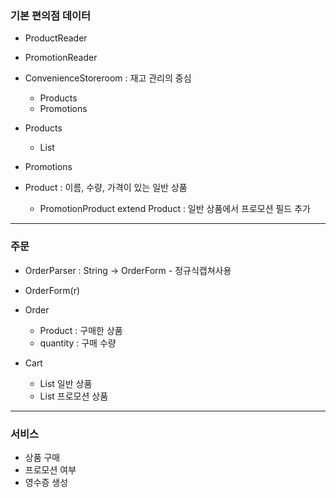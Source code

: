 ### 기본 편의점 데이터

- ProductReader
- PromotionReader

- ConvenienceStoreroom : 재고 관리의 중심
    - Products
    - Promotions

- Products
    - List<Product>
- Promotions

- Product : 이름, 수량, 가격이 있는 일반 상품
    - PromotionProduct extend Product : 일반 상품에서 프로모션 필드 추가

---

### 주문

- OrderParser : String -> OrderForm - 정규식캡쳐사용
- OrderForm(r)

- Order
    - Product : 구매한 상품
    - quantity : 구매 수량
- Cart
    - List<Order> 일반 상품
    - List<Order> 프로모션 상품

---

### 서비스

- 상품 구매
- 프로모션 여부
- 영수증 생성
